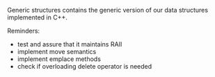 Generic structures contains the generic version of our data structures implemented in C++. 

Reminders:
- test and assure that it maintains RAII
- implement move semantics
- implement emplace methods 
- check if overloading delete operator is needed